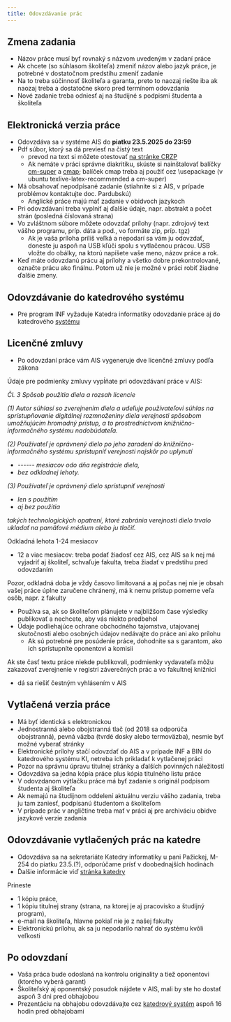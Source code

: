 ```yaml
---
title: Odovzdávanie prác
---
```


## Zmena zadania

  - Názov práce musí byť rovnaký s názvom uvedeným v zadaní práce
  - Ak chcete (so súhlasom školiteľa) zmeniť názov alebo jazyk práce, je
    potrebné v dostatočnom predstihu zmeniť zadanie
  - Na to treba súčinnosť školiteľa a garanta, preto to naozaj riešte
    iba ak naozaj treba a dostatočne skoro pred termínom odovzdania
  - Nové zadanie treba odniesť aj na študijné s podpismi študenta a
    školiteľa

## Elektronická verzia práce

  - Odovzdáva sa v systéme AIS do **piatku 23.5.2025 do 23:59**
  - Pdf súbor, ktorý sa dá previesť na čistý text
      - prevod na text si môžete otestovať [na stránke
        CRZP](http://testdoc.crzp.sk/?fn=main)
      - Ak nemáte v práci správne diakritiku, skúste si nainštalovať
        balíčky [cm-super](https://www.ctan.org/pkg/cm-super) a
        [cmap](https://www.ctan.org/pkg/cmap); balíček cmap treba aj
        použiť cez \\usepackage (v ubuntu texlive-latex-recommended a
        cm-super)
  - Má obsahovať nepodpísané zadanie (stiahnite si z AIS, v prípade
    problémov kontaktujte doc. Pardubskú)
      - Anglické práce majú mať zadanie v obidvoch jazykoch
  - Pri odovzdávaní treba vyplniť aj ďalšie údaje, napr. abstrakt a
    počet strán (posledná číslovaná strana)
  - Vo zvláštnom súbore môžete odovzdať prílohy (napr. zdrojový text
    vášho programu, príp. dáta a pod., vo formáte zip, príp. tgz)
      - Ak je vaša príloha príliš veľká a nepodarí sa vám ju odovzdať,
        doneste ju aspoň na USB kľúči spolu s vytlačenou prácou. USB
        vložte do obálky, na ktorú napíšete vaše meno, názov práce a
        rok.
  - Keď máte odovzdanú prácu aj prílohy a všetko dobre prekontrolované,
    označte prácu ako finálnu. Potom už nie je možné v práci robiť
    žiadne ďalšie zmeny.

## Odovzdávanie do katedrového systému

  - Pre program INF vyžaduje Katedra informatiky odovzdanie práce
    aj do katedrového [systému](http://new.dcs.fmph.uniba.sk/index.php/Studium/Bakalarske/OdovzdavanieBakalarskychPrac)

## Licenčné zmluvy

  - Po odovzdaní práce vám AIS vygeneruje dve licenčné zmluvy podľa
    zákona

Údaje pre podmienky zmluvy vypĺňate pri odovzdávaní práce v AIS:

*Čl. 3 Spôsob použitia diela a rozsah licencie*

*(1) Autor súhlasí so zverejnením diela a udeľuje používateľovi súhlas
na sprístupňovanie digitálnej rozmnoženiny diela verejnosti spôsobom
umožňujúcim hromadný prístup, a to prostredníctvom
knižnično-informačného systému nadobúdateľa.*

*(2) Používateľ je oprávnený dielo po jeho zaradení do
knižnično-informačného systému sprístupniť verejnosti najskôr po
uplynutí*

  - *------ mesiacov odo dňa registrácie diela,*
  - *bez odkladnej lehoty.*

*(3) Používateľ je oprávnený dielo sprístupniť verejnosti*

  - *len s použitím*
  - *aj bez použitia*

*takých technologických opatrení, ktoré zabránia verejnosti dielo trvalo
ukladať na pamäťové médium alebo ju tlačiť.*

Odkladná lehota 1-24 mesiacov

  - 12 a viac mesiacov: treba podať žiadosť cez AIS, cez AIS sa k nej má
    vyjadriť aj školiteľ, schvaľuje fakulta, treba žiadať v predstihu
    pred odovzdaním

Pozor, odkladná doba je vždy časovo limitovaná a aj počas nej nie je
obsah vašej práce úplne zaručene chránený, má k nemu prístup pomerne
veľa osôb, napr. z fakulty

  - Používa sa, ak so školiteľom plánujete v najbližšom čase výsledky
    publikovať a nechcete, aby vás niekto predbehol
  - Údaje podliehajúce ochrane obchodného tajomstva, utajovanej
    skutočnosti alebo osobných údajov nedávajte do práce ani ako
    prílohu
      - Ak sú potrebné pre posúdenie práce, dohodnite sa s garantom, ako
        ich sprístupníte oponentovi a komisii

Ak ste časť textu práce niekde publikovali, podmienky vydavateľa môžu
zakazovať zverejnenie v registri záverečných prác a vo fakultnej
knižnici

  - dá sa riešiť čestným vyhlásením v AIS

## Vytlačená verzia práce

  - Má byť identická s elektronickou
  - Jednostranná alebo obojstranná tlač (od 2018 sa odporúča
    obojstranná), pevná väzba (tvrdé dosky alebo termoväzba), nesmie
    byť možné vyberať stránky
  - Elektronické prílohy stačí odovzdať do AIS a v prípade INF a BIN do
    katedrového systému KI, netreba ich prikladať k vytlačenej práci
  - Pozor na správnu úpravu titulnej stránky a ďalších povinných
    náležitostí
  - Odovzdáva sa jedna kópia práce plus kópia titulného listu práce
  - V odovzdanom výtlačku práce má byť zadanie s originál podpisom
    študenta aj školiteľa
  - Ak nemajú na študijnom oddelení aktuálnu verziu vášho zadania, treba
    ju tam zaniesť, podpísanú študentom a školiteľom
  - V prípade prác v angličtine treba mať v práci aj pre archiváciu
    obidve jazykové verzie zadania

## Odovzdávanie vytlačených prác na katedre

  - Odovzdáva sa na sekretariáte Katedry informatiky u pani Pažickej,
    M-254 do piatku 23.5.(?), odporúčame prísť v doobednajších hodinách
  - Ďalšie informácie viď [stránka
    katedry](http://new.dcs.fmph.uniba.sk/index.php/Studium/Bakalarske/OdovzdavanieBakalarskychPrac)

Prineste

  - 1 kópiu práce,
  - 1 kópiu titulnej strany (strana, na ktorej je aj pracovisko a
    študijný program),
  - e-mail na školiteľa, hlavne pokiaľ nie je z našej fakulty
  - Elektronickú prílohu, ak sa ju nepodarilo nahrať do systému kvôli
    veľkosti

## Po odovzdaní

  - Vaša práca bude odoslaná na kontrolu originality a tiež oponentovi
    (ktorého vyberá garant)
  - Školiteľský aj oponentský posudok nájdete v AIS, mali by ste ho
    dostať aspoň 3 dni pred obhajobou
  - Prezentáciu na obhajobu odovzdávajte cez [katedrový systém](http://new.dcs.fmph.uniba.sk/index.php/Studium/Bakalarske/OdovzdavanieBakalarskychPrac) aspoň 16
    hodín pred obhajobami
